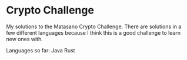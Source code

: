 # Crypto Challenge
My solutions to the Matasano Crypto Challenge. There are solutions in a few
different languages because I think this is a good challenge to learn new ones
with.

Languages so far:
Java
Rust


